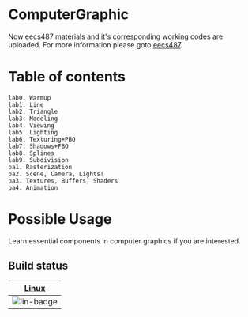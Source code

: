 # ComputerGraphic
Now eecs487 materials and it's corresponding working codes are uploaded. For more information please goto
[eecs487](http://web.eecs.umich.edu/~sugih/courses/eecs487/).

# Table of contents
 	lab0. Warmup
 	lab1. Line
 	lab2. Triangle
 	lab3. Modeling
 	lab4. Viewing
 	lab5. Lighting
 	lab6. Texturing+PBO
 	lab7. Shadows+FBO
 	lab8. Splines
 	lab9. Subdivision
 	pa1. Rasterization
 	pa2. Scene, Camera, Lights!
 	pa3. Textures, Buffers, Shaders
 	pa4. Animation
# Possible Usage
Learn essential components in computer graphics if you are interested.
## Build status

| [Linux][lin-link] | 
| :---------------: | 
| ![lin-badge]      | 

[lin-badge]: https://travis-ci.org/ByzanTine/GraphicCourse-OpenGL.svg?branch=master "Travis build status"
[lin-link]:  https://travis-ci.org/ByzanTine/GraphicCourse-OpenGL "Travis build status"


